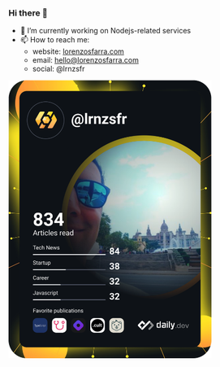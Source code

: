 ### Hi there 👋

- 🔭 I’m currently working on Nodejs-related services
- 📫 How to reach me:
  - website: [lorenzosfarra.com](http://lorenzosfarra.com)
  - email: hello@lorenzosfarra.com
  - social: @lrnzsfr

<img src="https://github.com/lorenzosfarra/lorenzosfarra/blob/main/devcard.svg" width="400" alt="Lorenzo Sfarra's Dev Card"/></a>
